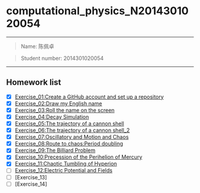# computational_physics_N2014301020054

---

> Name: 陈佩卓

> Student number: 2014301020054

---

## Homework list
- [x] [Exercise_01:Create a GitHub account and set up a repository](https://github.com/Arklight666/compuational_physics_N2014301020054)
- [x] [Exercise_02:Draw my English name](https://github.com/Arklight666/compuational_physics_N2014301020054/blob/master/Exercise_02.md)
- [x] [Exercise_03:Roll the name on the screen](https://github.com/Arklight666/compuational_physics_N2014301020054/blob/master/Exercise_03.md)
- [x] [Exercise_04:Decay Simulation](https://www.zybuluo.com/2014301020054/note/525892)
- [x] [Exercise_05:The trajectory of a cannon shell](https://www.zybuluo.com/2014301020054/note/533986)
- [x] [Exercise_06:The trajectory of a cannon shell_2](https://www.zybuluo.com/2014301020054/note/542419)
- [x] [Exercise_07:Oscillatory and Motion and Chaos](https://www.zybuluo.com/2014301020054/note/550413)
- [x] [Exercise_08:Route to chaos:Period doubling](https://www.zybuluo.com/2014301020054/note/566025)
- [x] [Exercise_09:The Billiard Problem](https://www.zybuluo.com/2014301020054/note/573750)
- [x] [Exercise_10:Precession of the Perihelion of Mercury](https://www.zybuluo.com/2014301020054/note/581851)
- [x] [Exercise_11:Chaotic Tumbling of Hyperion](https://www.zybuluo.com/2014301020054/note/590119)
- [ ] [Exercise_12:Electric Potential and Fields](https://www.zybuluo.com/2014301020054/note/597926)
- [ ] [Exercise_13]
- [ ] [Exercise_14]
